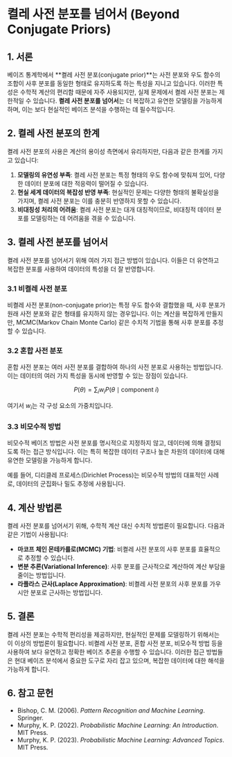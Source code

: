 # 켤레 사전 분포를 넘어서 (Beyond Conjugate Priors)

## 1. 서론

베이즈 통계학에서 **켤레 사전 분포(conjugate prior)**는 사전 분포와 우도 함수의 조합이 사후 분포를 동일한 형태로 유지하도록 하는 특성을 지니고 있습니다. 이러한 특성은 수학적 계산의 편리함 때문에 자주 사용되지만, 실제 문제에서 켤레 사전 분포는 제한적일 수 있습니다. **켤레 사전 분포를 넘어서**는 더 복잡하고 유연한 모델링을 가능하게 하며, 이는 보다 현실적인 베이즈 분석을 수행하는 데 필수적입니다.

## 2. 켤레 사전 분포의 한계

켤레 사전 분포의 사용은 계산의 용이성 측면에서 유리하지만, 다음과 같은 한계를 가지고 있습니다:

1. **모델링의 유연성 부족**: 켤레 사전 분포는 특정 형태의 우도 함수에 맞춰져 있어, 다양한 데이터 분포에 대한 적응력이 떨어질 수 있습니다.
2. **현실 세계 데이터의 복잡성 반영 부족**: 현실적인 문제는 다양한 형태의 불확실성을 가지며, 켤레 사전 분포는 이를 충분히 반영하지 못할 수 있습니다.
3. **비대칭성 처리의 어려움**: 켤레 사전 분포는 대개 대칭적이므로, 비대칭적 데이터 분포를 모델링하는 데 어려움을 겪을 수 있습니다.

## 3. 켤레 사전 분포를 넘어서

켤레 사전 분포를 넘어서기 위해 여러 가지 접근 방법이 있습니다. 이들은 더 유연하고 복잡한 분포를 사용하여 데이터의 특성을 더 잘 반영합니다.

### 3.1 비켤레 사전 분포

비켤레 사전 분포(non-conjugate prior)는 특정 우도 함수와 결합했을 때, 사후 분포가 원래 사전 분포와 같은 형태를 유지하지 않는 경우입니다. 이는 계산을 복잡하게 만들지만, MCMC(Markov Chain Monte Carlo) 같은 수치적 기법을 통해 사후 분포를 추정할 수 있습니다.

### 3.2 혼합 사전 분포

혼합 사전 분포는 여러 사전 분포를 결합하여 하나의 사전 분포로 사용하는 방법입니다. 이는 데이터의 여러 가지 특성을 동시에 반영할 수 있는 장점이 있습니다.

$$
P(\theta) = \sum_{i} w_i P(\theta \mid \text{component } i)
$$

여기서 $w_i$는 각 구성 요소의 가중치입니다.

### 3.3 비모수적 방법

비모수적 베이즈 방법은 사전 분포를 명시적으로 지정하지 않고, 데이터에 의해 결정되도록 하는 접근 방식입니다. 이는 특히 복잡한 데이터 구조나 높은 차원의 데이터에 대해 유연한 모델링을 가능하게 합니다.

예를 들어, 디리클레 프로세스(Dirichlet Process)는 비모수적 방법의 대표적인 사례로, 데이터의 군집화나 밀도 추정에 사용됩니다.

## 4. 계산 방법론

켤레 사전 분포를 넘어서기 위해, 수학적 계산 대신 수치적 방법론이 필요합니다. 다음과 같은 기법이 사용됩니다:

- **마코프 체인 몬테카를로(MCMC) 기법**: 비켤레 사전 분포의 사후 분포를 효율적으로 추정할 수 있습니다.
- **변분 추론(Variational Inference)**: 사후 분포를 근사적으로 계산하여 계산 부담을 줄이는 방법입니다.
- **라플라스 근사(Laplace Approximation)**: 비켤레 사전 분포의 사후 분포를 가우시안 분포로 근사하는 방법입니다.

## 5. 결론

켤레 사전 분포는 수학적 편리성을 제공하지만, 현실적인 문제를 모델링하기 위해서는 이 이상의 방법론이 필요합니다. 비켤레 사전 분포, 혼합 사전 분포, 비모수적 방법 등을 사용하여 보다 유연하고 정확한 베이즈 추론을 수행할 수 있습니다. 이러한 접근 방법들은 현대 베이즈 분석에서 중요한 도구로 자리 잡고 있으며, 복잡한 데이터에 대한 해석을 가능하게 합니다.

## 6. 참고 문헌

- Bishop, C. M. (2006). *Pattern Recognition and Machine Learning*. Springer.
- Murphy, K. P. (2022). *Probabilistic Machine Learning: An Introduction*. MIT Press.
- Murphy, K. P. (2023). *Probabilistic Machine Learning: Advanced Topics*. MIT Press.